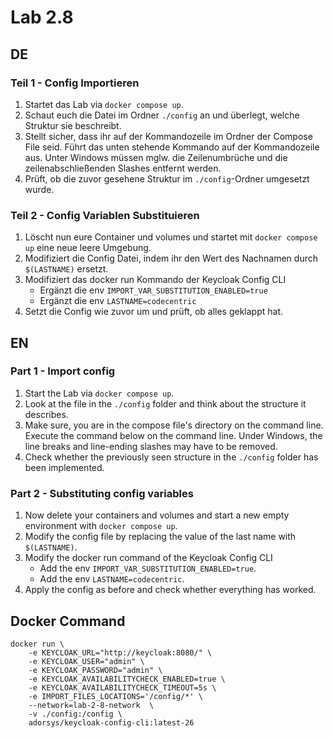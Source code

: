 # Lab 2.8

## DE

### Teil 1 - Config Importieren

1) Startet das Lab via `docker compose up`.
2) Schaut euch die Datei im Ordner `./config` an und überlegt, welche Struktur sie beschreibt.
3) Stellt sicher, dass ihr auf der Kommandozeile im Ordner der Compose File seid. Führt das unten stehende Kommando auf der Kommandozeile aus. Unter Windows müssen mglw. die Zeilenumbrüche und die zeilenabschließenden Slashes entfernt werden.
4) Prüft, ob die zuvor gesehene Struktur im `./config`-Ordner umgesetzt wurde.

### Teil 2 - Config Variablen Substituieren

1) Löscht nun eure Container und volumes und startet mit `docker compose up` eine neue leere Umgebung.
2) Modifiziert die Config Datei, indem ihr den Wert des Nachnamen durch `$(LASTNAME)` ersetzt.
3) Modifiziert das docker run Kommando der Keycloak Config CLI
    * Ergänzt die env `IMPORT_VAR_SUBSTITUTION_ENABLED=true`
    * Ergänzt die env `LASTNAME=codecentric`
4) Setzt die Config wie zuvor um und prüft, ob alles geklappt hat.

## EN

### Part 1 - Import config

1) Start the Lab via `docker compose up`.
2) Look at the file in the `./config` folder and think about the structure it describes.
3) Make sure, you are in the compose file's directory on the command line. Execute the command below on the command line. Under Windows, the line breaks and line-ending slashes may have to be removed.
4) Check whether the previously seen structure in the `./config` folder has been implemented.

### Part 2 - Substituting config variables

1) Now delete your containers and volumes and start a new empty environment with `docker compose up`.
2) Modify the config file by replacing the value of the last name with `$(LASTNAME)`.
3) Modify the docker run command of the Keycloak Config CLI
    * Add the env `IMPORT_VAR_SUBSTITUTION_ENABLED=true`.
    * Add the env `LASTNAME=codecentric`.
4) Apply the config as before and check whether everything has worked.

## Docker Command

```
docker run \
    -e KEYCLOAK_URL="http://keycloak:8080/" \
    -e KEYCLOAK_USER="admin" \
    -e KEYCLOAK_PASSWORD="admin" \
    -e KEYCLOAK_AVAILABILITYCHECK_ENABLED=true \
    -e KEYCLOAK_AVAILABILITYCHECK_TIMEOUT=5s \
    -e IMPORT_FILES_LOCATIONS='/config/*' \
    --network=lab-2-8-network  \
    -v ./config:/config \
    adorsys/keycloak-config-cli:latest-26
```